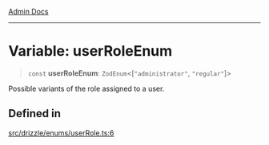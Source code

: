[Admin Docs](/)

***

# Variable: userRoleEnum

> `const` **userRoleEnum**: `ZodEnum`\<[`"administrator"`, `"regular"`]\>

Possible variants of the role assigned to a user.

## Defined in

[src/drizzle/enums/userRole.ts:6](https://github.com/NishantSinghhhhh/talawa-api/blob/05ae6a4794762096d917a90a3af0db22b7c47392/src/drizzle/enums/userRole.ts#L6)
